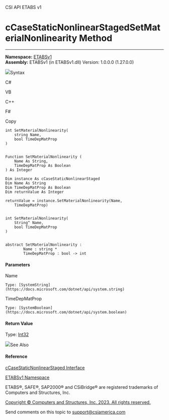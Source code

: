 ﻿

CSI API ETABS v1

# cCaseStaticNonlinearStagedSetMaterialNonlinearity Method  
  
---  
  
**Namespace:** [ETABSv1](2780f1b8-2033-5289-2298-1cdb2a7508d9.htm)  
**Assembly:** ETABSv1 (in ETABSv1.dll) Version: 1.0.0.0 (1.27.0.0)

![](../icons/SectionExpanded.png)Syntax

C#

VB

C++

F#

Copy

    
    
    int SetMaterialNonlinearity(
    	string Name,
    	bool TimeDepMatProp
    )
    
    
    Function SetMaterialNonlinearity ( 
    	Name As String,
    	TimeDepMatProp As Boolean
    ) As Integer
    
    Dim instance As cCaseStaticNonlinearStaged
    Dim Name As String
    Dim TimeDepMatProp As Boolean
    Dim returnValue As Integer
    
    returnValue = instance.SetMaterialNonlinearity(Name, 
    	TimeDepMatProp)
    
    
    int SetMaterialNonlinearity(
    	String^ Name, 
    	bool TimeDepMatProp
    )
    
    
    abstract SetMaterialNonlinearity : 
            Name : string * 
            TimeDepMatProp : bool -> int 
    

#### Parameters

Name

    Type: [SystemString](https://docs.microsoft.com/dotnet/api/system.string)  

TimeDepMatProp

    Type: [SystemBoolean](https://docs.microsoft.com/dotnet/api/system.boolean)  

#### Return Value

Type: [Int32](https://docs.microsoft.com/dotnet/api/system.int32)

![](../icons/SectionExpanded.png)See Also

#### Reference

[cCaseStaticNonlinearStaged
Interface](0a685b17-0f95-86e9-5911-13d6f362fdfc.htm)

[ETABSv1 Namespace](2780f1b8-2033-5289-2298-1cdb2a7508d9.htm)

ETABS®, SAFE®, SAP2000® and CSiBridge® are registered trademarks of Computers
and Structures, Inc.  

[Copyright © Computers and Structures, Inc. 2023. All rights
reserved.](http://www.csiamerica.com)

Send comments on this topic to
[support@csiamerica.com](mailto:support%40csiamerica.com?Subject=CSI%20API%20ETABS%20v1)

